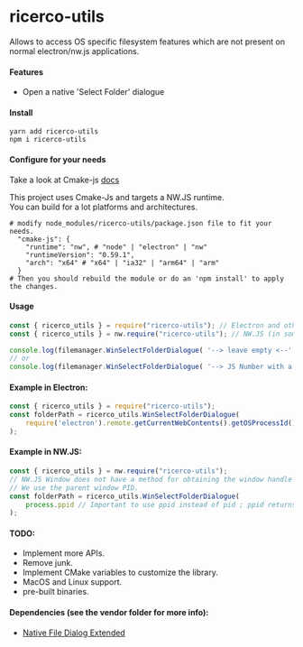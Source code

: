 # ricerco-utils

Allows to access OS specific filesystem features which are not present on normal electron/nw.js applications.

#### Features
 - Open a native 'Select Folder' dialogue

#### Install
```shell
yarn add ricerco-utils
npm i ricerco-utils
```

#### Configure for your needs
Take a look at Cmake-js [docs](https://github.com/cmake-js/cmake-js)
<p>This project uses Cmake-Js and targets a NW.JS runtime.<br>
You can build for a lot platforms and architectures.<br></p>

```shell
# modify node_modules/ricerco-utils/package.json file to fit your needs.
  "cmake-js": {
    "runtime": "nw", # "node" | "electron" | "nw"
    "runtimeVersion": "0.59.1",
    "arch": "x64" # "x64" | "ia32" | "arm64" | "arm"
  }
# Then you should rebuild the module or do an 'npm install' to apply the changes.
```

#### Usage
```javascript
const { ricerco_utils } = require("ricerco-utils"); // Electron and other Node apps
const { ricerco_utils } = nw.require("ricerco-utils"); // NW.JS (in some cases, the 'nw.' part can be omitted)

console.log(filemanager.WinSelectFolderDialogue( '--> leave empty <--' )); // The main window remains active while the PickFolder dialogue is showing.
// or
console.log(filemanager.WinSelectFolderDialogue( '--> JS Number with a window PID <--' ));
```

#### Example in Electron:
```javascript
const { ricerco_utils } = require("ricerco-utils");
const folderPath = ricerco_utils.WinSelectFolderDialogue(
    require('electron').remote.getCurrentWebContents().getOSProcessId() // Not tested
);
```

#### Example in NW.JS:
```javascript
const { ricerco_utils } = nw.require("ricerco-utils");
// NW.JS Window does not have a method for obtaining the window handle so
// We use the parent window PID.
const folderPath = ricerco_utils.WinSelectFolderDialogue(
    process.ppid // Important to use ppid instead of pid ; ppid returns the parent window PID.
);
```

#### TODO:
  - Implement more APIs.
  - Remove junk.
  - Implement CMake variables to customize the library.
  - MacOS and Linux support.
  - pre-built binaries.

#### Dependencies (see the vendor folder for more info):
  - [Native File Dialog Extended](https://github.com/btzy/nativefiledialog-extended)
